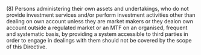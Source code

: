 (8) Persons administering their own assets and undertakings, who do not provide investment services and/or perform investment activities other than dealing on own account unless they are market makers or they dealon own account outside a regulated market or an MTF on an organised, frequent and systematic basis, by providing a system accessible to third parties in order to engage in dealings with them should not be covered by the scope of this Directive.